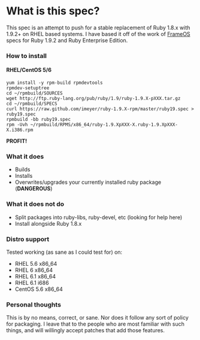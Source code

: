 # What is this spec?

This spec is an attempt to push for a stable replacement of Ruby 1.8.x with 1.9.2+ on RHEL based systems. I have based it off of the work of [FrameOS](http://www.frameos.org) specs for Ruby 1.9.2 and Ruby Enterprise Edition.

### How to install

#### RHEL/CentOS 5/6

    yum install -y rpm-build rpmdevtools
    rpmdev-setuptree
    cd ~/rpmbuild/SOURCES
    wget http://ftp.ruby-lang.org/pub/ruby/1.9/ruby-1.9.X-pXXX.tar.gz
    cd ~/rpmbuild/SPECS
    curl https://raw.github.com/imeyer/ruby-1.9.X-rpm/master/ruby19.spec > ruby19.spec
    rpmbuild -bb ruby19.spec
    rpm -Uvh ~/rpmbuild/RPMS/x86_64/ruby-1.9.XpXXX-X.ruby-1.9.XpXXX-X.i386.rpm

**PROFIT!**

### What it does

+ Builds
+ Installs
+ Overwrites/upgrades your currently installed ruby package (**DANGEROUS**)

### What it does **not** do

+ Split packages into ruby-libs, ruby-devel, etc (looking for help here)
+ Install alongside Ruby 1.8.x

### Distro support

Tested working (as sane as I could test for) on:

* RHEL 5.6 x86_64
* RHEL 6 x86_64
* RHEL 6.1 x86_64
* RHEL 6.1 i686
* CentOS 5.6 x86_64

### Personal thoughts

This is by no means, correct, or sane. Nor does it follow any sort of policy for packaging. I leave that to the people who are most familiar with such things, and will willingly accept patches that add those features.
